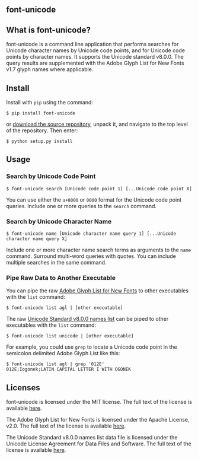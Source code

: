 ## font-unicode

## What is font-unicode? 

font-unicode is a command line application that performs searches for Unicode character names by Unicode code points, and for Unicode code points by character names.  It supports the Unicode standard v8.0.0.  The query results are supplemented with the Adobe Glyph List for New Fonts v1.7 glyph names where applicable. 

## Install

Install with `pip` using the command:

```
$ pip install font-unicode
```


or [download the source repository](https://github.com/source-foundry/font-unicode/tarball/master), unpack it, and navigate to the top level of the repository.  Then enter:


```
$ python setup.py install
```

## Usage


### Search by Unicode Code Point

```
$ font-unicode search [Unicode code point 1] [...Unicode code point X]
```

You can use either the `u+0000` or `0000` format for the Unicode code point queries.  Include one or more queries to the `search` command.


### Search by Unicode Character Name

```
$ font-unicode name [Unicode character name query 1] [...Unicode character name query X]
```

Include one or more character name search terms as arguments to the `name` command.  Surround multi-word queries with quotes.  You can include multiple searches in the same command.


### Pipe Raw Data to Another Executable

You can pipe the raw [Adobe Glyph List for New Fonts](https://raw.githubusercontent.com/source-foundry/font-unicode/master/lib/fontunicode/glyphlist/aglfn.txt) to other executables with the `list` command:

```
$ font-unicode list agl | [other executable]
```

The raw [Unicode Standard v8.0.0 names list](https://raw.githubusercontent.com/source-foundry/font-unicode/master/lib/fontunicode/glyphlist/NamesList.txt) can be piped to other executables with the `list` command:

```
$ font-unicode list unicode | [other executable]
```

For example, you could use `grep` to locate a Unicode code point in the semicolon delimited Adobe Glyph List like this:

```
$ font-unicode list agl | grep '012E'
012E;Iogonek;LATIN CAPITAL LETTER I WITH OGONEK
```


## Licenses

font-unicode is licensed under the MIT license.  The full text of the license is available [here](https://github.com/source-foundry/font-unicode/blob/master/docs/LICENSE).

The Adobe Glyph List for New Fonts is licensed under the Apache License, v2.0.  The full text of the license is available [here](http://www.apache.org/licenses/LICENSE-2.0.html).

The Unicode Standard v8.0.0 names list data file is licensed under the Unicode License Agreement for Data Files and Software.  The full text of the license is available [here](http://www.unicode.org/copyright.html).